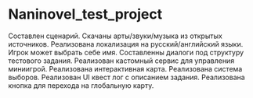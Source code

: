 # Naninovel_test_project
 Составлен сценарий.
 Скачаны арты/звуки/музыка из открытых источников.
 Реализована локализация на русский/английский языки.
 Игрок может выбрать себе имя.
 Составленны диалоги под структуру тестового задания.
 Реализован кастомный сервис для управления миниигрой.
 Реализована интерактивная карта.
 Реализована система выборов.
 Реализован UI квест лог с описанием задания.
 Реализована кнопка для перехода на глобальную карту.
